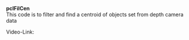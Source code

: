 **pclFilCen**\
This code is to filter and find a centroid of objects set from depth camera data

Video-Link:
